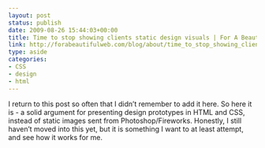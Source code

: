 ```yaml
---
layout: post
status: publish
date: 2009-08-26 15:44:03+00:00
title: Time to stop showing clients static design visuals | For A Beautiful Web
link: http://forabeautifulweb.com/blog/about/time_to_stop_showing_clients_static_design_visuals/
type: aside
categories:
- CSS
- design
- html
---
```


I return to this post so often that I didn’t remember to add it here. So here it is - a solid argument for presenting design prototypes in HTML and CSS, instead of static images sent from Photoshop/Fireworks. Honestly, I still haven’t moved into this yet, but it is something I want to at least attempt, and see how it works for me.
